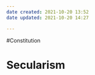 ```yaml
---
date created: 2021-10-20 13:52
date updated: 2021-10-20 14:27

---
```


#Constitution

# Secularism
